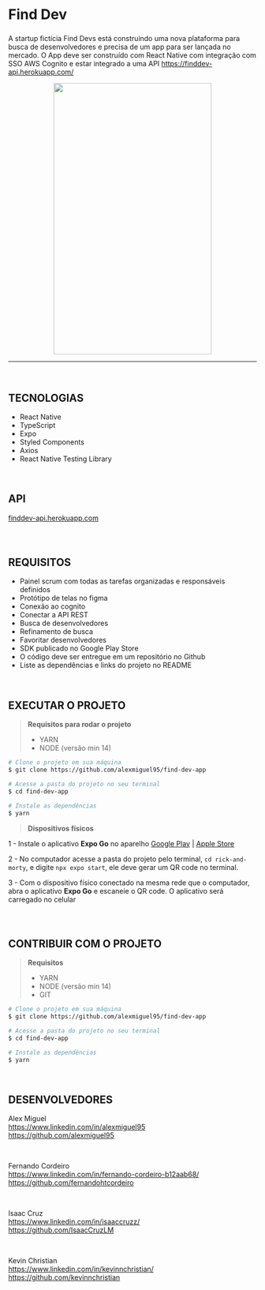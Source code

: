 <h1 align="left">Find Dev</h1>

###


A startup fictícia Find Devs está construindo uma nova plataforma para busca de desenvolvedores e precisa de
um app para ser lançada no mercado.
O App deve ser construído com React Native com integração com SSO AWS Cognito e
estar integrado a uma API https://finddev-api.herokuapp.com/

<p align="center">
  <img src="/demonstration.gif" width="320" height="550">
</p>

*********************************************************************************************************

&nbsp;
&nbsp;

<h2 align="left">TECNOLOGIAS</h2>

*  React Native
*  TypeScript
*  Expo
*  Styled Components
*  Axios
*  React Native Testing Library

&nbsp;
&nbsp;

<h2 align="left">API</h2>

[finddev-api.herokuapp.com](https://finddev-api.herokuapp.com/)

###
&nbsp;
<h2 align="left">REQUISITOS</h2>

* Painel scrum com todas as tarefas organizadas e responsáveis definidos
* Protótipo de telas no figma
* Conexão ao cognito
* Conectar a API REST
* Busca de desenvolvedores
* Refinamento de busca
* Favoritar desenvolvedores
* SDK publicado no Google Play Store
* O código deve ser entregue em um repositório no Github
* Liste as dependências e links do projeto no README

&nbsp;

<h2 align="left">EXECUTAR O PROJETO</h2>

> **Requisitos para rodar o projeto** 
> * YARN
> * NODE (versão min 14)


```bash
# Clone o projeto em sua máquina
$ git clone https://github.com/alexmiguel95/find-dev-app

# Acesse a pasta do projeto no seu terminal
$ cd find-dev-app

# Instale as dependências
$ yarn
```

> **Dispositivos físicos**

1 - Instale o aplicativo **Expo Go** no aparelho
[Google Play](https://play.google.com/store/search?q=expo+go&c=apps&hl=pt_BR&gl=US) | 
[Apple Store](https://apps.apple.com/br/app/expo-go/id982107779)

2 - No computador acesse a pasta do projeto pelo terminal, `cd rick-and-morty`, e digite `npx expo start`, ele deve gerar um QR code no terminal.

3 - Com o dispositivo físico conectado na mesma rede que o computador, abra o aplicativo **Expo Go** e escaneie o QR code. O aplicativo será carregado no celular
&nbsp;
&nbsp;

<div align="left">
</div>

###

<div align="left">
</div>

###
&nbsp;
&nbsp;

<h2 align="left">CONTRIBUIR COM O PROJETO</h2>

> **Requisitos** 
> * YARN
> * NODE (versão min 14)
> * GIT

```bash
# Clone o projeto em sua máquina
$ git clone https://github.com/alexmiguel95/find-dev-app

# Acesse a pasta do projeto no seu terminal
$ cd find-dev-app

# Instale as dependências
$ yarn
```

&nbsp;
&nbsp;

<h2 align="left">DESENVOLVEDORES</h2>

Alex Miguel
<br />
https://www.linkedin.com/in/alexmiguel95
<br />
https://github.com/alexmiguel95

<br />

Fernando Cordeiro
<br />
https://www.linkedin.com/in/fernando-cordeiro-b12aab68/
<br />
https://github.com/fernandohtcordeiro

<br />

Isaac Cruz
<br />
https://www.linkedin.com/in/isaaccruzz/
<br />
https://github.com/IsaacCruzLM

<br />

Kevin Christian
<br />
https://www.linkedin.com/in/kevinnchristian/
<br />
https://github.com/kevinnchristian
